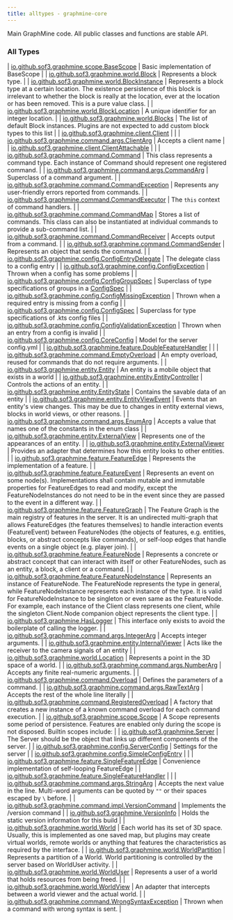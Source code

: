 ```yaml
---
title: alltypes - graphmine-core
---
```


Main GraphMine code. All public classes and functions are stable API.

### All Types

| [io.github.sof3.graphmine.scope.BaseScope](../io.github.sof3.graphmine.scope/-base-scope/index.html) | Basic implementation of BaseScope |
| [io.github.sof3.graphmine.world.Block](../io.github.sof3.graphmine.world/-block/index.html) | Represents a block type. |
| [io.github.sof3.graphmine.world.BlockInstance](../io.github.sof3.graphmine.world/-block-instance/index.html) | Represents a block type at a certain location. The existence persistence of this block is irrelevant to whether the block is really at the location, ever at the location or has been removed. This is a pure value class. |
| [io.github.sof3.graphmine.world.BlockLocation](../io.github.sof3.graphmine.world/-block-location/index.html) | A unique identifier for an integer location. |
| [io.github.sof3.graphmine.world.Blocks](../io.github.sof3.graphmine.world/-blocks/index.html) | The list of default Block instances. Plugins are not expected to add custom block types to this list |
| [io.github.sof3.graphmine.client.Client](../io.github.sof3.graphmine.client/-client/index.html) |  |
| [io.github.sof3.graphmine.command.args.ClientArg](../io.github.sof3.graphmine.command.args/-client-arg/index.html) | Accepts a client name |
| [io.github.sof3.graphmine.client.ClientAttachable](../io.github.sof3.graphmine.client/-client-attachable.html) |  |
| [io.github.sof3.graphmine.command.Command](../io.github.sof3.graphmine.command/-command/index.html) | This class represents a command type. Each instance of Command should represent one registered command. |
| [io.github.sof3.graphmine.command.args.CommandArg](../io.github.sof3.graphmine.command.args/-command-arg/index.html) | Superclass of a command argument. |
| [io.github.sof3.graphmine.command.CommandException](../io.github.sof3.graphmine.command/-command-exception/index.html) | Represents any user-friendly errors reported from commands. |
| [io.github.sof3.graphmine.command.CommandExecutor](../io.github.sof3.graphmine.command/-command-executor/index.html) | The `this` context of command handlers. |
| [io.github.sof3.graphmine.command.CommandMap](../io.github.sof3.graphmine.command/-command-map/index.html) | Stores a list of commands. This class can also be instantiated at individual commands to provide a sub-command list. |
| [io.github.sof3.graphmine.command.CommandReceiver](../io.github.sof3.graphmine.command/-command-receiver/index.html) | Accepts output from a command. |
| [io.github.sof3.graphmine.command.CommandSender](../io.github.sof3.graphmine.command/-command-sender.html) | Represents an object that sends the command. |
| [io.github.sof3.graphmine.config.ConfigEntryDelegate](../io.github.sof3.graphmine.config/-config-entry-delegate/index.html) | The delegate class to a config entry |
| [io.github.sof3.graphmine.config.ConfigException](../io.github.sof3.graphmine.config/-config-exception/index.html) | Thrown when a config has some problems |
| [io.github.sof3.graphmine.config.ConfigGroupSpec](../io.github.sof3.graphmine.config/-config-group-spec/index.html) | Superclass of type specifications of groups in a [ConfigSpec](../io.github.sof3.graphmine.config/-config-spec/index.html) |
| [io.github.sof3.graphmine.config.ConfigMissingException](../io.github.sof3.graphmine.config/-config-missing-exception/index.html) | Thrown when a required entry is missing from a config |
| [io.github.sof3.graphmine.config.ConfigSpec](../io.github.sof3.graphmine.config/-config-spec/index.html) | Superclass for type specifications of .kts config files |
| [io.github.sof3.graphmine.config.ConfigValidationException](../io.github.sof3.graphmine.config/-config-validation-exception/index.html) | Thrown when an entry from a config is invalid |
| [io.github.sof3.graphmine.config.CoreConfig](../io.github.sof3.graphmine.config/-core-config/index.html) | Model for the server config.yml |
| [io.github.sof3.graphmine.feature.DoubleFeatureHandler](../io.github.sof3.graphmine.feature/-double-feature-handler/index.html) |  |
| [io.github.sof3.graphmine.command.EmptyOverload](../io.github.sof3.graphmine.command/-empty-overload/index.html) | An empty overload, reused for commands that do not require arguments. |
| [io.github.sof3.graphmine.entity.Entity](../io.github.sof3.graphmine.entity/-entity/index.html) | An entity is a mobile object that exists in a world |
| [io.github.sof3.graphmine.entity.EntityController](../io.github.sof3.graphmine.entity/-entity-controller/index.html) | Controls the actions of an entity. |
| [io.github.sof3.graphmine.entity.EntityState](../io.github.sof3.graphmine.entity/-entity-state/index.html) | Contains the savable data of an entity |
| [io.github.sof3.graphmine.entity.EntityViewEvent](../io.github.sof3.graphmine.entity/-entity-view-event.html) | Events that an entity's view changes. This may be due to changes in entity external views, blocks in world views, or other reasons. |
| [io.github.sof3.graphmine.command.args.EnumArg](../io.github.sof3.graphmine.command.args/-enum-arg/index.html) | Accepts a value that names one of the constants in the enum class |
| [io.github.sof3.graphmine.entity.ExternalView](../io.github.sof3.graphmine.entity/-external-view.html) | Represents one of the appearances of an entity. |
| [io.github.sof3.graphmine.entity.ExternalViewer](../io.github.sof3.graphmine.entity/-external-viewer/index.html) | Provides an adapter that determines how this entity looks to other entities. |
| [io.github.sof3.graphmine.feature.FeatureEdge](../io.github.sof3.graphmine.feature/-feature-edge/index.html) | Represents the implementation of a feature. |
| [io.github.sof3.graphmine.feature.FeatureEvent](../io.github.sof3.graphmine.feature/-feature-event.html) | Represents an event on some node(s). Implementations shall contain mutable and immutable properties for FeatureEdges to read and modify, except the FeatureNodeInstances do not need to be in the event since they are passed to the event in a different way. |
| [io.github.sof3.graphmine.feature.FeatureGraph](../io.github.sof3.graphmine.feature/-feature-graph/index.html) | The Feature Graph is the main registry of features in the server. It is an undirected multi-graph that allows FeatureEdges (the features themselves) to handle interaction events (FeatureEvent) between FeatureNodes (the objects of features, e.g. entities, blocks, or abstract concepts like commands), or self-loop edges that handle events on a single object (e.g. player join). |
| [io.github.sof3.graphmine.feature.FeatureNode](../io.github.sof3.graphmine.feature/-feature-node.html) | Represents a concrete or abstract concept that can interact with itself or other FeatureNodes, such as an entity, a block, a client or a command. |
| [io.github.sof3.graphmine.feature.FeatureNodeInstance](../io.github.sof3.graphmine.feature/-feature-node-instance/index.html) | Represents an instance of FeatureNode. The FeatureNode represents the type in general, while FeatureNodeInstance represents each instance of the type. It is valid for FeatureNodeInstance to be singleton or even same as the FeatureNode. For example, each instance of the Client class represents one client, while the singleton Client.Node companion object represents the client type. |
| [io.github.sof3.graphmine.HasLogger](../io.github.sof3.graphmine/-has-logger/index.html) | This interface only exists to avoid the boilerplate of calling the logger. |
| [io.github.sof3.graphmine.command.args.IntegerArg](../io.github.sof3.graphmine.command.args/-integer-arg/index.html) | Accepts integer arguments. |
| [io.github.sof3.graphmine.entity.InternalViewer](../io.github.sof3.graphmine.entity/-internal-viewer/index.html) | Acts like the receiver to the camera signals of an entity |
| [io.github.sof3.graphmine.world.Location](../io.github.sof3.graphmine.world/-location/index.html) | Represents a point in the 3D space of a world. |
| [io.github.sof3.graphmine.command.args.NumberArg](../io.github.sof3.graphmine.command.args/-number-arg/index.html) | Accepts any finite real-numeric arguments. |
| [io.github.sof3.graphmine.command.Overload](../io.github.sof3.graphmine.command/-overload/index.html) | Defines the parameters of a command. |
| [io.github.sof3.graphmine.command.args.RawTextArg](../io.github.sof3.graphmine.command.args/-raw-text-arg/index.html) | Accepts the rest of the whole line literally |
| [io.github.sof3.graphmine.command.RegisteredOverload](../io.github.sof3.graphmine.command/-registered-overload/index.html) | A factory that creates a new instance of a known command overload for each command execution. |
| [io.github.sof3.graphmine.scope.Scope](../io.github.sof3.graphmine.scope/-scope/index.html) | A Scope represents some period of persistence. Features are enabled only during the scope is not disposed. Builtin scopes include: |
| [io.github.sof3.graphmine.Server](../io.github.sof3.graphmine/-server/index.html) | The Server should be the object that links up different components of the server. |
| [io.github.sof3.graphmine.config.ServerConfig](../io.github.sof3.graphmine.config/-server-config/index.html) | Settings for the server |
| [io.github.sof3.graphmine.config.SimpleConfigEntry](../io.github.sof3.graphmine.config/-simple-config-entry/index.html) |  |
| [io.github.sof3.graphmine.feature.SingleFeatureEdge](../io.github.sof3.graphmine.feature/-single-feature-edge/index.html) | Convenience implementation of self-looping FeatureEdge |
| [io.github.sof3.graphmine.feature.SingleFeatureHandler](../io.github.sof3.graphmine.feature/-single-feature-handler/index.html) |  |
| [io.github.sof3.graphmine.command.args.StringArg](../io.github.sof3.graphmine.command.args/-string-arg/index.html) | Accepts the next value in the line. Multi-word arguments can be quoted by `""` or their spaces escaped by `\` before. |
| [io.github.sof3.graphmine.command.impl.VersionCommand](../io.github.sof3.graphmine.command.impl/-version-command.html) | Implements the /version command |
| [io.github.sof3.graphmine.VersionInfo](../io.github.sof3.graphmine/-version-info/index.html) | Holds the static version information for this build |
| [io.github.sof3.graphmine.world.World](../io.github.sof3.graphmine.world/-world.html) | Each world has its set of 3D space. Usually, this is implemented as one saved map, but plugins may create virtual worlds, remote worlds or anything that features the characteristics as required by the interface. |
| [io.github.sof3.graphmine.world.WorldPartition](../io.github.sof3.graphmine.world/-world-partition.html) | Represents a partition of a World. World partitioning is controlled by the server based on WorldUser activity. |
| [io.github.sof3.graphmine.world.WorldUser](../io.github.sof3.graphmine.world/-world-user.html) | Represents a user of a world that holds resources from being freed. |
| [io.github.sof3.graphmine.world.WorldView](../io.github.sof3.graphmine.world/-world-view.html) | An adapter that intercepts between a world viewer and the actual world. |
| [io.github.sof3.graphmine.command.WrongSyntaxException](../io.github.sof3.graphmine.command/-wrong-syntax-exception/index.html) | Thrown when a command with wrong syntax is sent. |

